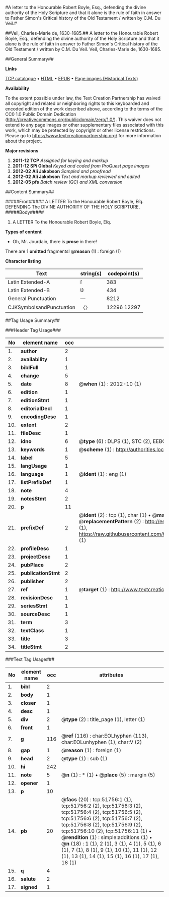 #A letter to the Honourable Robert Boyle, Esq., defending the divine authority of the Holy Scripture and that it alone is the rule of faith in answer to Father Simon's Critical history of the Old Testament / written by C.M. Du Veil.#

##Veil, Charles-Marie de, 1630-1685.##
A letter to the Honourable Robert Boyle, Esq., defending the divine authority of the Holy Scripture and that it alone is the rule of faith in answer to Father Simon's Critical history of the Old Testament / written by C.M. Du Veil.
Veil, Charles-Marie de, 1630-1685.

##General Summary##

**Links**

[TCP catalogue](http://www.ota.ox.ac.uk/tcp/)  • 
[HTML](http://tei.it.ox.ac.uk/tcp/Texts-HTML/free/A64/A64788.html)  • 
[EPUB](http://tei.it.ox.ac.uk/tcp/Texts-EPUB/free/A64/A64788.epub) • 
[Page images (Historical Texts)](https://historicaltexts.jisc.ac.uk/eebo-11967309e)

**Availability**

To the extent possible under law, the Text Creation Partnership has waived all copyright and related or neighboring rights to this keyboarded and encoded edition of the work described above, according to the terms of the CC0 1.0 Public Domain Dedication (http://creativecommons.org/publicdomain/zero/1.0/). This waiver does not extend to any page images or other supplementary files associated with this work, which may be protected by copyright or other license restrictions. Please go to https://www.textcreationpartnership.org/ for more information about the project.

**Major revisions**

1. __2011-12__ __TCP__ *Assigned for keying and markup*
1. __2011-12__ __SPi Global__ *Keyed and coded from ProQuest page images*
1. __2012-02__ __Ali Jakobson__ *Sampled and proofread*
1. __2012-02__ __Ali Jakobson__ *Text and markup reviewed and edited*
1. __2012-05__ __pfs__ *Batch review (QC) and XML conversion*

##Content Summary##

#####Front#####
A LETTER To the Honourable Robert Boyle, Eſq. DEFENDING The DIVINE AUTHORITY OF THE HOLY SCRIPTURE, 
#####Body#####

1. A LETTER To the Honourable Robert Boyle, Eſq.

**Types of content**

  * Oh, Mr. Jourdain, there is **prose** in there!

There are 1 **omitted** fragments! 
 @__reason__ (1) : foreign (1)

**Character listing**


|Text|string(s)|codepoint(s)|
|---|---|---|
|Latin Extended-A|ſ|383|
|Latin Extended-B|Ʋ|434|
|General Punctuation|—|8212|
|CJKSymbolsandPunctuation|〈〉|12296 12297|

##Tag Usage Summary##

###Header Tag Usage###

|No|element name|occ|attributes|
|---|---|---|---|
|1.|__author__|2||
|2.|__availability__|1||
|3.|__biblFull__|1||
|4.|__change__|5||
|5.|__date__|8| @__when__ (1) : 2012-10 (1)|
|6.|__edition__|1||
|7.|__editionStmt__|1||
|8.|__editorialDecl__|1||
|9.|__encodingDesc__|1||
|10.|__extent__|2||
|11.|__fileDesc__|1||
|12.|__idno__|6| @__type__ (6) : DLPS (1), STC (2), EEBO-CITATION (1), OCLC (1), VID (1)|
|13.|__keywords__|1| @__scheme__ (1) : http://authorities.loc.gov/ (1)|
|14.|__label__|5||
|15.|__langUsage__|1||
|16.|__language__|1| @__ident__ (1) : eng (1)|
|17.|__listPrefixDef__|1||
|18.|__note__|4||
|19.|__notesStmt__|2||
|20.|__p__|11||
|21.|__prefixDef__|2| @__ident__ (2) : tcp (1), char (1)  •  @__matchPattern__ (2) : ([0-9\-]+):([0-9IVX]+) (1), (.+) (1)  •  @__replacementPattern__ (2) : http://eebo.chadwyck.com/downloadtiff?vid=$1&page=$2 (1), https://raw.githubusercontent.com/textcreationpartnership/Texts/master/tcpchars.xml#$1 (1)|
|22.|__profileDesc__|1||
|23.|__projectDesc__|1||
|24.|__pubPlace__|2||
|25.|__publicationStmt__|2||
|26.|__publisher__|2||
|27.|__ref__|1| @__target__ (1) : http://www.textcreationpartnership.org/docs/. (1)|
|28.|__revisionDesc__|1||
|29.|__seriesStmt__|1||
|30.|__sourceDesc__|1||
|31.|__term__|3||
|32.|__textClass__|1||
|33.|__title__|3||
|34.|__titleStmt__|2||


###Text Tag Usage###

|No|element name|occ|attributes|
|---|---|---|---|
|1.|__bibl__|2||
|2.|__body__|1||
|3.|__closer__|1||
|4.|__desc__|1||
|5.|__div__|2| @__type__ (2) : title_page (1), letter (1)|
|6.|__front__|1||
|7.|__g__|116| @__ref__ (116) : char:EOLhyphen (113), char:EOLunhyphen (1), char:V (2)|
|8.|__gap__|1| @__reason__ (1) : foreign (1)|
|9.|__head__|2| @__type__ (1) : sub (1)|
|10.|__hi__|242||
|11.|__note__|5| @__n__ (1) : * (1)  •  @__place__ (5) : margin (5)|
|12.|__opener__|1||
|13.|__p__|10||
|14.|__pb__|20| @__facs__ (20) : tcp:51756:1 (1), tcp:51756:2 (2), tcp:51756:3 (2), tcp:51756:4 (2), tcp:51756:5 (2), tcp:51756:6 (2), tcp:51756:7 (2), tcp:51756:8 (2), tcp:51756:9 (2), tcp:51756:10 (2), tcp:51756:11 (1)  •  @__rendition__ (1) : simple:additions (1)  •  @__n__ (18) : 1 (1), 2 (1), 3 (1), 4 (1), 5 (1), 6 (1), 7 (1), 8 (1), 9 (1), 10 (1), 11 (1), 12 (1), 13 (1), 14 (1), 15 (1), 16 (1), 17 (1), 18 (1)|
|15.|__q__|4||
|16.|__salute__|2||
|17.|__signed__|1||
